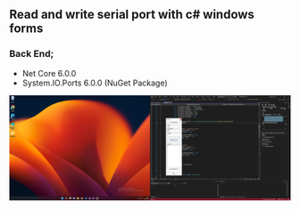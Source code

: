 ﻿## Read and write serial port with c# windows forms


### Back End;
-   Net Core 6.0.0
-   System.IO.Ports 6.0.0 (NuGet Package)

![img](screenshots/one.png)